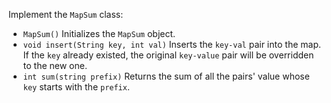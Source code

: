 Implement the `MapSum` class:

- `MapSum()` Initializes the `MapSum` object.
- `void insert(String key, int val)` Inserts the `key-val` pair into the map. If the `key` already existed, the original `key-value` pair will be overridden to the new one.
- `int sum(string prefix)` Returns the sum of all the pairs' value whose `key` starts with the `prefix`.